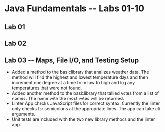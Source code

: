 # Java Fundamentals -- Labs 01-10

## Lab 01

## Lab 02

## Lab 03 -- Maps, File I/O, and Testing Setup

- Added a method to the basiclibrary that analizes weather data. The method will find the highest and lowest temperature days and then increment one degree at a time from low to high and log any temperatures that were not found.
- Added another method to the basiclibrary that tallied votes from a list of names. The name with the most votes will be returned.
- Linter App checks JavaScript files for correct syntax. Currently the linter only checks for semicolons at the appropriate lines. The app can take cli arguments.
- Unit tests are included with the two new library methods and the linter app.
